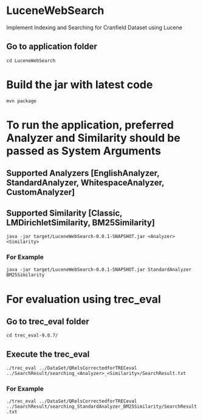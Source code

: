 # LuceneWebSearch

Implement Indexing and Searching for Cranfield Dataset using Lucene

## Go to application folder

```cd LuceneWebSearch```

# Build the jar with latest code

```mvn package```


# To run the application, preferred Analyzer and Similarity should be passed as System Arguments

## Supported Analyzers [EnglishAnalyzer, StandardAnalyzer, WhitespaceAnalyzer, CustomAnalyzer]

## Supported Similarity [Classic, LMDirichletSimilarity, BM25Similarity]

```java -jar target/LuceneWebSearch-0.0.1-SNAPSHOT.jar <Analyzer> <Similarity>```

### For Example

```java -jar target/LuceneWebSearch-0.0.1-SNAPSHOT.jar StandardAnalyzer BM25Similarity```


# For evaluation using trec_eval

## Go to trec_eval folder

```cd trec_eval-9.0.7/```

## Execute the trec_eval

```./trec_eval ../DataSet/QRelsCorrectedforTRECeval ../SearchResult/searching_<Analyzer>_<Similarity>/SearchResult.txt```

### For Example

```./trec_eval ../DataSet/QRelsCorrectedforTRECeval ../SearchResult/searching_StandardAnalyzer_BM25Similarity/SearchResult.txt```
